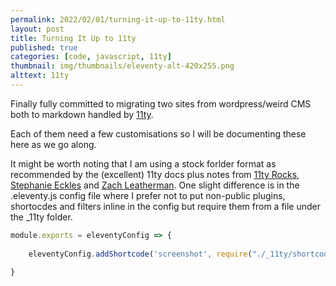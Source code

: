 ```yaml
---
permalink: 2022/02/01/turning-it-up-to-11ty.html
layout: post
title: Turning It Up to 11ty
published: true
categories: [code, javascript, 11ty]
thumbnail: img/thumbnails/eleventy-alt-420x255.png
alttext: 11ty
---
```


Finally fully committed to migrating two sites from wordpress/weird CMS both to markdown handled by [11ty](https://www.11ty.dev).

Each of them need a few customisations so I will be documenting these here as we go along. 

It might be worth noting that I am using a stock forlder format as recommended by the (excellent) 11ty docs plus notes from 
[11ty Rocks](https://11ty.rocks), [Stephanie Eckles](https://twitter.com/5t3ph) and [Zach Leatherman](https://www.zachleat.com/web/eleventy/).
One slight difference is in the .eleventy.js config file where I prefer not to put non-public plugins, shortocdes and filters inline in 
the config but require them from a file under the _11ty folder.


```js
module.exports = eleventyConfig => {
    
    eleventyConfig.addShortcode('screenshot', require("./_11ty/shortcodes/screenshot.js"));

}
```
